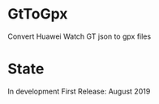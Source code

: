 # GtToGpx
Convert Huawei Watch GT json to gpx files

# State
In development
First Release: August 2019
